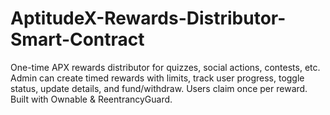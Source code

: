 # AptitudeX-Rewards-Distributor-Smart-Contract
One-time APX rewards distributor for quizzes, social actions, contests, etc. Admin can create timed rewards with limits, track user progress, toggle status, update details, and fund/withdraw. Users claim once per reward. Built with Ownable &amp; ReentrancyGuard.
